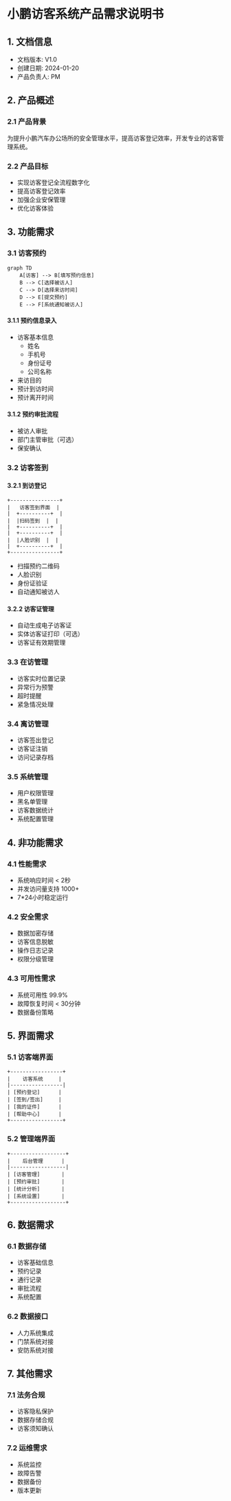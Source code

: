  # 小鹏访客系统产品需求说明书

## 1. 文档信息

- 文档版本: V1.0
- 创建日期: 2024-01-20
- 产品负责人: PM

## 2. 产品概述

### 2.1 产品背景
为提升小鹏汽车办公场所的安全管理水平，提高访客登记效率，开发专业的访客管理系统。

### 2.2 产品目标
- 实现访客登记全流程数字化
- 提高访客登记效率
- 加强企业安保管理
- 优化访客体验

## 3. 功能需求

### 3.1 访客预约
```mermaid
graph TD
    A[访客] --> B[填写预约信息]
    B --> C[选择被访人]
    C --> D[选择来访时间]
    D --> E[提交预约]
    E --> F[系统通知被访人]
```

#### 3.1.1 预约信息录入
- 访客基本信息
  - 姓名
  - 手机号
  - 身份证号
  - 公司名称
- 来访目的
- 预计到访时间
- 预计离开时间

#### 3.1.2 预约审批流程
- 被访人审批
- 部门主管审批（可选）
- 保安确认

### 3.2 访客签到

#### 3.2.1 到访登记
```
+----------------+
|   访客签到界面  |
|  +----------+  |
|  |扫码签到  |  |
|  +----------+  |
|  +----------+  |
|  |人脸识别  |  |
|  +----------+  |
+----------------+
```

- 扫描预约二维码
- 人脸识别
- 身份证验证
- 自动通知被访人

#### 3.2.2 访客证管理
- 自动生成电子访客证
- 实体访客证打印（可选）
- 访客证有效期管理

### 3.3 在访管理
- 访客实时位置记录
- 异常行为预警
- 超时提醒
- 紧急情况处理

### 3.4 离访管理
- 访客签出登记
- 访客证注销
- 访问记录存档

### 3.5 系统管理
- 用户权限管理
- 黑名单管理
- 访客数据统计
- 系统配置管理

## 4. 非功能需求

### 4.1 性能需求
- 系统响应时间 < 2秒
- 并发访问量支持 1000+ 
- 7*24小时稳定运行

### 4.2 安全需求
- 数据加密存储
- 访客信息脱敏
- 操作日志记录
- 权限分级管理

### 4.3 可用性需求
- 系统可用性 99.9%
- 故障恢复时间 < 30分钟
- 数据备份策略

## 5. 界面需求

### 5.1 访客端界面
```
+-----------------+
|    访客系统     |
|-----------------| 
| [预约登记]      |
| [签到/签出]     |
| [我的证件]      |
| [帮助中心]      |
+-----------------+
```

### 5.2 管理端界面
```
+------------------+
|    后台管理      |
|------------------| 
| [访客管理]       |
| [预约审批]       |
| [统计分析]       |
| [系统设置]       |
+------------------+
```

## 6. 数据需求

### 6.1 数据存储
- 访客基础信息
- 预约记录
- 通行记录
- 审批流程
- 系统配置

### 6.2 数据接口
- 人力系统集成
- 门禁系统对接
- 安防系统对接

## 7. 其他需求

### 7.1 法务合规
- 访客隐私保护
- 数据存储合规
- 访客须知确认

### 7.2 运维需求
- 系统监控
- 故障告警
- 数据备份
- 版本更新